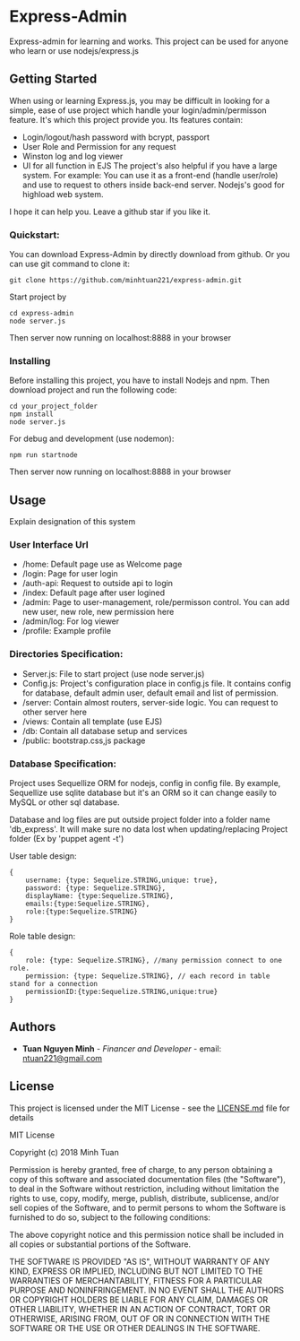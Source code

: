 # Express-Admin
Express-admin for learning and works. This project can be used for anyone who learn or use nodejs/express.js

## Getting Started

When using or learning Express.js, you may be difficult in looking for a simple, ease of use project which handle your login/admin/permisson feature. It's which this project provide you. Its features contain:
* Login/logout/hash password with bcrypt, passport
* User Role and Permission for any request
* Winston log and log viewer
* UI for all function in EJS
The project's also helpful if you have a large system. For example: You can use it as a front-end (handle user/role) and use to request to others inside back-end server. Nodejs's good for highload web system.

I hope it can help you. Leave a github star if you like it.

### Quickstart:

You can download Express-Admin by directly download from github. Or you can use git command to clone it:

```
git clone https://github.com/minhtuan221/express-admin.git
```
Start project by 

```
cd express-admin
node server.js
```
Then server now running on localhost:8888 in your browser

### Installing

Before installing this project, you have to install Nodejs and npm. Then download project and run the following code:

```
cd your_project_folder
npm install
node server.js
```

For debug and development (use nodemon):
```
npm run startnode
```
Then server now running on localhost:8888 in your browser

## Usage

Explain designation of this system

### User Interface Url

* /home: Default page use as Welcome page
* /login: Page for user login
* /auth-api: Request to outside api to login
* /index: Default page after user logined
* /admin: Page to user-management, role/permisson control. You can add new user, new role, new permission here
* /admin/log: For log viewer
* /profile: Example profile

### Directories Specification:

* Server.js: File to start project (use node server.js)
* Config.js: Project's configuration place in config.js file. It contains config for database, default admin user, default email and list of permission.
* /server: Contain almost routers, server-side logic. You can request to other server here
* /views: Contain all template (use EJS)
* /db: Contain all database setup and services
* /public: bootstrap.css,js package

### Database Specification:

Project uses Sequellize ORM for nodejs, config in config file. By example, Sequellize use sqlite database but it's an ORM so it can change easily to MySQL or other sql database.

Database and log files are put outside project folder into a folder name 'db_express'. It will make sure no data lost when updating/replacing Project folder (Ex by 'puppet agent -t')

User table design:
```
{
    username: {type: Sequelize.STRING,unique: true},
    password: {type: Sequelize.STRING},
    displayName: {type:Sequelize.STRING},
    emails:{type:Sequelize.STRING},
    role:{type:Sequelize.STRING}
}
```
Role table design:
```
{
    role: {type: Sequelize.STRING}, //many permission connect to one role.
    permission: {type: Sequelize.STRING}, // each record in table stand for a connection
    permissionID:{type:Sequelize.STRING,unique:true}
}
```
## Authors

* **Tuan Nguyen Minh** - *Financer and Developer* - email: ntuan221@gmail.com

## License

This project is licensed under the MIT License - see the [LICENSE.md](LICENSE.md) file for details

MIT License

Copyright (c) 2018 Minh Tuan

Permission is hereby granted, free of charge, to any person obtaining a copy
of this software and associated documentation files (the "Software"), to deal
in the Software without restriction, including without limitation the rights
to use, copy, modify, merge, publish, distribute, sublicense, and/or sell
copies of the Software, and to permit persons to whom the Software is
furnished to do so, subject to the following conditions:

The above copyright notice and this permission notice shall be included in all
copies or substantial portions of the Software.

THE SOFTWARE IS PROVIDED "AS IS", WITHOUT WARRANTY OF ANY KIND, EXPRESS OR
IMPLIED, INCLUDING BUT NOT LIMITED TO THE WARRANTIES OF MERCHANTABILITY,
FITNESS FOR A PARTICULAR PURPOSE AND NONINFRINGEMENT. IN NO EVENT SHALL THE
AUTHORS OR COPYRIGHT HOLDERS BE LIABLE FOR ANY CLAIM, DAMAGES OR OTHER
LIABILITY, WHETHER IN AN ACTION OF CONTRACT, TORT OR OTHERWISE, ARISING FROM,
OUT OF OR IN CONNECTION WITH THE SOFTWARE OR THE USE OR OTHER DEALINGS IN THE
SOFTWARE.




